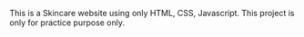 This is a Skincare website using only HTML, CSS, Javascript.
This project is only for practice purpose only.
